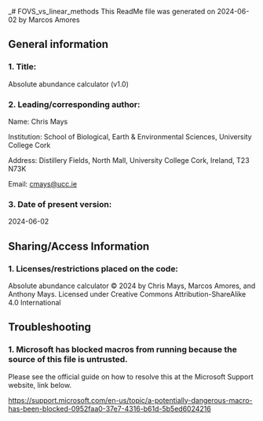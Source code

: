 _# FOVS_vs_linear_methods
This ReadMe file was generated on 2024-06-02 by Marcos Amores

## General information

### 1. Title:
   
  Absolute abundance calculator (v1.0)

### 2. Leading/corresponding author:
   
  Name: Chris Mays

  Institution: School of Biological, Earth & Environmental Sciences, University College Cork
  
  Address: Distillery Fields, North Mall, University College Cork, Ireland, T23 N73K
  
  Email: cmays@ucc.ie

### 3. Date of present version:
   
  2024-06-02


## Sharing/Access Information

### 1. Licenses/restrictions placed on the code:
   
  Absolute abundance calculator © 2024 by Chris Mays, Marcos Amores, and Anthony Mays. Licensed under Creative Commons Attribution-ShareAlike 4.0 International

## Troubleshooting

### 1. Microsoft has blocked macros from running because the source of this file is untrusted.

  Please see the official guide on how to resolve this at the Microsoft Support website, link below.
  
  https://support.microsoft.com/en-us/topic/a-potentially-dangerous-macro-has-been-blocked-0952faa0-37e7-4316-b61d-5b5ed6024216
